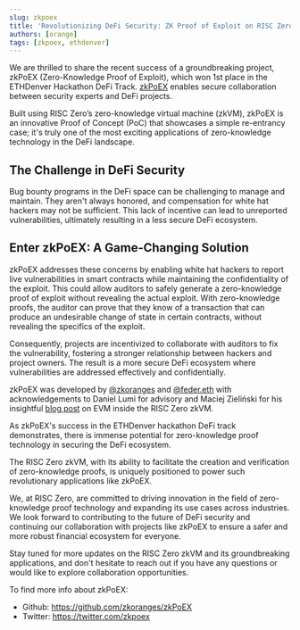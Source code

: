 ```yaml
---
slug: zkpoex
title: 'Revolutionizing DeFi Security: ZK Proof of Exploit on RISC Zero'
authors: [orange]
tags: [zkpoex, ethdenver]
---
```


We are thrilled to share the recent success of a groundbreaking project, zkPoEX (Zero-Knowledge Proof of Exploit), which won 1st place in the ETHDenver Hackathon DeFi Track. 
[zkPoEX](https://github.com/zkoranges/zkPoEX) enables secure collaboration between security experts and DeFi projects.

Built using RISC Zero’s zero-knowledge virtual machine (zkVM), zkPoEX is an innovative Proof of Concept (PoC) that showcases a simple re-entrancy case; 
it's truly one of the most exciting applications of zero-knowledge technology in the DeFi landscape.

## The Challenge in DeFi Security

Bug bounty programs in the DeFi space can be challenging to manage and maintain. They aren't always honored, and compensation for white hat hackers may not be sufficient. 
This lack of incentive can lead to unreported vulnerabilities, ultimately resulting in a less secure DeFi ecosystem.

## Enter zkPoEX: A Game-Changing Solution

zkPoEX addresses these concerns by enabling white hat hackers to report live vulnerabilities in smart contracts while maintaining the confidentiality of the exploit. 
This could allow auditors to safely generate a zero-knowledge proof of exploit without revealing the actual exploit. 
With zero-knowledge proofs, the auditor can prove that they know of a transaction that can produce an undesirable change of state in certain contracts, without revealing the specifics of the exploit.

Consequently, projects are incentivized to collaborate with auditors to fix the vulnerability, fostering a stronger relationship between hackers and project owners. 
The result is a more secure DeFi ecosystem where vulnerabilities are addressed effectively and confidentially.

zkPoEX was developed by [@zkoranges](https://twitter.com/zkoranges) and [@feder.eth](https://twitter.com/feder_eth) with acknowledgements to Daniel Lumi for advisory and Maciej Zieliński for his insightful [blog post](https://odra.dev/blog/evm-at-risc0/) on EVM inside the RISC Zero zkVM. 

As zkPoEX's success in the ETHDenver hackathon DeFi track demonstrates, there is immense potential for zero-knowledge proof technology in securing the DeFi ecosystem. 

The RISC Zero zkVM, with its ability to facilitate the creation and verification of zero-knowledge proofs, is uniquely positioned to power such revolutionary applications like zkPoEX.

We, at RISC Zero, are committed to driving innovation in the field of zero-knowledge proof technology and expanding its use cases across industries. 
We look forward to contributing to the future of DeFi security and continuing our collaboration with projects like zkPoEX to ensure a safer and more robust financial ecosystem for everyone.

Stay tuned for more updates on the RISC Zero zkVM and its groundbreaking applications, and don't hesitate to reach out if you have any questions or would like to explore collaboration opportunities.

To find more info about zkPoEX: 
- Github: https://github.com/zkoranges/zkPoEX
- Twitter: https://twitter.com/zkpoex